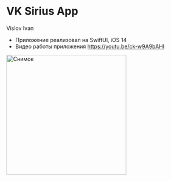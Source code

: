 # VK Sirius App
Vislov Ivan
* Приложение реализовал на SwiftUI, iOS 14
* Видео работы приложения https://youtu.be/ck-w9A9bAHI
<img width="315" alt="Снимок" src="https://user-images.githubusercontent.com/74829720/178710501-42c1441e-b85c-4f67-92cf-be745a908f21.png">

